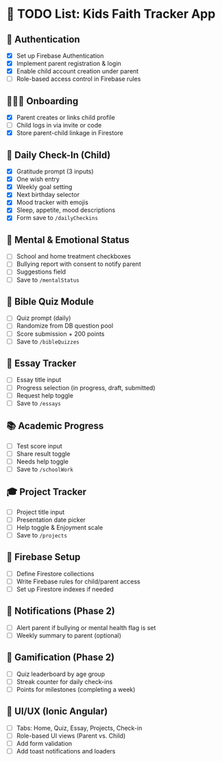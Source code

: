 # 📌 TODO List: Kids Faith Tracker App

## 🔐 Authentication
- [x] Set up Firebase Authentication
- [x] Implement parent registration & login
- [x] Enable child account creation under parent
- [ ] Role-based access control in Firebase rules

## 👨‍👩‍👧 Onboarding
- [x] Parent creates or links child profile
- [ ] Child logs in via invite or code
- [x] Store parent-child linkage in Firestore

## 📆 Daily Check-In (Child)
- [x] Gratitude prompt (3 inputs)
- [x] One wish entry
- [x] Weekly goal setting
- [x] Next birthday selector
- [x] Mood tracker with emojis
- [x] Sleep, appetite, mood descriptions
- [x] Form save to `/dailyCheckins`

## 🧠 Mental & Emotional Status
- [ ] School and home treatment checkboxes
- [ ] Bullying report with consent to notify parent
- [ ] Suggestions field
- [ ] Save to `/mentalStatus`

## 📖 Bible Quiz Module
- [ ] Quiz prompt (daily)
- [ ] Randomize from DB question pool
- [ ] Score submission + 200 points
- [ ] Save to `/bibleQuizzes`

## 📝 Essay Tracker
- [ ] Essay title input
- [ ] Progress selection (in progress, draft, submitted)
- [ ] Request help toggle
- [ ] Save to `/essays`

## 📚 Academic Progress
- [ ] Test score input
- [ ] Share result toggle
- [ ] Needs help toggle
- [ ] Save to `/schoolWork`

## 🎓 Project Tracker
- [ ] Project title input
- [ ] Presentation date picker
- [ ] Help toggle & Enjoyment scale
- [ ] Save to `/projects`

## 🧪 Firebase Setup
- [ ] Define Firestore collections
- [ ] Write Firebase rules for child/parent access
- [ ] Set up Firestore indexes if needed

## 💬 Notifications (Phase 2)
- [ ] Alert parent if bullying or mental health flag is set
- [ ] Weekly summary to parent (optional)

## 🧩 Gamification (Phase 2)
- [ ] Quiz leaderboard by age group
- [ ] Streak counter for daily check-ins
- [ ] Points for milestones (completing a week)

## 📱 UI/UX (Ionic Angular)
- [ ] Tabs: Home, Quiz, Essay, Projects, Check-in
- [ ] Role-based UI views (Parent vs. Child)
- [ ] Add form validation
- [ ] Add toast notifications and loaders
